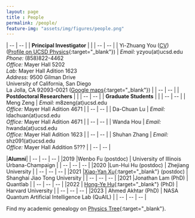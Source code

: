 ```yaml
---
layout: page 
title : People 
permalink: /people/
feature-img: "assets/img/figures/people.png"
---
```


| --                             | --                                 |
| **Principal Investigator**     |                                    |
| --                             | --                                 |
| Yi-Zhuang You ([CV]({{site.baseurl}}/YZYou/))<br>([Profile on UCSD Physics](https://physics.ucsd.edu/people/profile?profile_id=597){:target="_blank"}) | *Email:* yzyou(at)ucsd.edu<br>*Phone:* (858)822-4462<br>*Office:* Mayer Hall 5202<br>*Lab:* Mayer Hall Adition 1623<br>*Address:* 9500 Gilman Drive<br>University of California, San Diego<br>La Jolla, CA 92093-0021 ([Google maps](https://maps.app.goo.gl/bDccvkxKPGRJtTW79){:target="_blank"}) |
| --                             | --                                 |
| **Postdoctoral Researchers**   |                                    |
| --                             | --                                 |
| **Graduate Students**          |                                    |
| --                             | --                                 |
| Meng Zeng                      | *Email:* m8zeng(at)ucsd.edu<br>*Office:* Mayer Hall Adition 4671      |
| --                             | --                                 |
| Da-Chuan Lu                    | *Email:* ldachuan(at)ucsd.edu<br>*Office:* Mayer Hall Adition 4671    |
| --                             | --                                 |
| Wanda Hou                      | *Email:* hwanda(at)ucsd.edu<br>*Office:* Mayer Hall Adition 1623                              |
| --                             | --                                 |
| Shuhan Zhang                   | *Email:* shz091(at)ucsd.edu<br>*Office:* Mayer Hall Addition 5???   |
| --                             | --                                 |


|**Alumni**|
| --  | --                      | --                                      |
|2019 |Wenbo Fu (postdoc)       | University of Illinois Urbana-Champaign |
| --  | --                      | --                                      |
|2020 |Lun-Hui Hu (postdoc)     | Zhejiang University                     |
| --  | --                      | --                                      |
|2021 |[Xiao-Yan Xu](https://www.physics.sjtu.edu.cn/en/jsml/xuxiaoyan.html){:target="_blank"} (postdoc)    | Shanghai Jiao Tong University                     |
| --  | --                      | --                                      |
|2021 |Jonathan Lam (PhD)       | Quantlab                                |
| --  | --                      | --                                      |
|2022 | [Hong-Ye Hu](https://scholar.harvard.edu/hongyehu/home){:target="_blank"} (PhD)         | Harvard University                                         |
| --  | --                      | --                                      |
|2023 | Ahmed Akhtar (PhD)      | NASA Quantum Artificial Intelligence Lab (QuAIL) |
| --  | --                      | --                                      |


Find my academic genealogy on [Physics Tree](https://academictree.org/physics/peopleinfo.php?pid=735823){:target="_blank"}.
